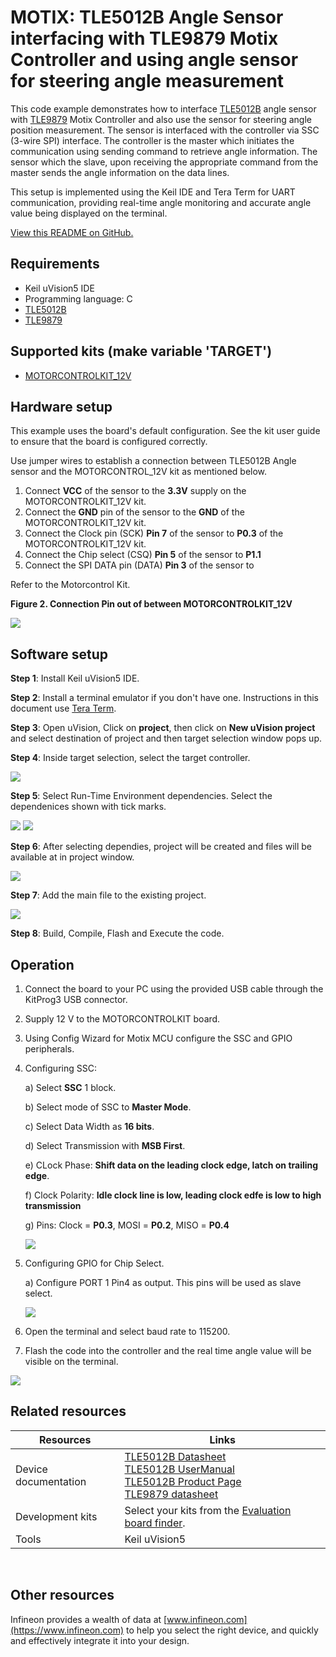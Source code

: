 # MOTIX: TLE5012B Angle Sensor interfacing with TLE9879 Motix Controller and using angle sensor for steering angle measurement

This code example demonstrates how to interface [TLE5012B](https://www.infineon.com/cms/en/product/sensor/magnetic-sensors/magnetic-position-sensors/angle-sensors/tle5012b-e1000/) angle sensor with [TLE9879](https://www.infineon.com/cms/en/product/sensor/magnetic-sensors/magnetic-position-sensors/angle-sensors/tle5012b-e1000/) Motix Controller and also use the sensor for steering angle position measurement. The sensor is interfaced with the controller via SSC (3-wire SPI) interface. The controller is the master which initiates the communication using sending command to retrieve angle information. The sensor which the slave, upon receiving the appropriate command from the master sends the angle information on the data lines.

This setup is implemented using the Keil IDE and Tera Term for UART communication, providing real-time angle monitoring and accurate angle value being displayed on the terminal.

[View this README on GitHub.](replace_code_example_github_readme_url)


## Requirements

- Keil uVision5 IDE
- Programming language: C
- [TLE5012B](https://www.infineon.com/cms/en/product/sensor/magnetic-sensors/magnetic-position-sensors/angle-sensors/tle5012b-e1000/)
- [TLE9879](https://www.infineon.com/cms/en/product/sensor/magnetic-sensors/magnetic-position-sensors/angle-sensors/tle5012b-e1000/)



## Supported kits (make variable 'TARGET')

- [MOTORCONTROLKIT_12V](https://www.infineon.com/cms/en/product/evaluation-boards/motorcontrolkit_12v/)


## Hardware setup

This example uses the board's default configuration. See the kit user guide to ensure that the board is configured correctly.

Use jumper wires to establish a connection between TLE5012B Angle sensor and the MOTORCONTROL_12V kit as mentioned below.

1. Connect **VCC** of the sensor to the **3.3V** supply on the MOTORCONTROLKIT_12V kit.
2. Connect the **GND** pin of the sensor to the **GND** of the MOTORCONTROLKIT_12V kit.
3. Connect the Clock pin (SCK) **Pin 7** of the sensor to  **P0.3** of the MOTORCONTROLKIT_12V kit.
4. Connect the Chip select (CSQ) **Pin 5** of the sensor to  **P1.1**
5. Connect the SPI DATA pin (DATA) **Pin 3** of the sensor to 

Refer to the Motorcontrol Kit.

   **Figure 2. Connection Pin out of between MOTORCONTROLKIT_12V**
   
   ![](Images/1_Motorcontrol_Kit.png)


## Software setup

**Step 1**: Install Keil uVision5 IDE.

**Step 2**: Install a terminal emulator if you don't have one. Instructions in this document use [Tera Term](https://teratermproject.github.io/index-en.html).

**Step 3**: Open uVision, Click on **project**, then click on **New uVision project** and select destination of project and then target selection window pops up. 

**Step 4**: Inside target selection, select the target controller.

![](Images/2_Controller_Selection.png)

**Step 5**: Select Run-Time Environment dependencies. Select the dependenices shown with tick marks.

![](Images/3_1_Run-time%20env.png)
![](Images/3_2_Run-time%20env.png)

**Step 6**: After selecting dependies, project will be created and files will be available at in project window. 

![](Images/4_project_window.png)

**Step 7**: Add the main file to the existing project. 

![](Images/5_main.png)

**Step 8**: Build, Compile, Flash and Execute the code. 

## Operation

1. Connect the board to your PC using the provided USB cable through the KitProg3 USB connector.

2. Supply 12 V to the MOTORCONTROLKIT board.
    
3. Using Config Wizard for Motix MCU configure the SSC and GPIO peripherals.

4. Configuring SSC:

   a) Select **SSC** 1 block.
  
   b) Select mode of SSC to **Master Mode**.

   c) Select Data Width as **16 bits**.

   d) Select  Transmission with **MSB First**.

   e) CLock Phase: **Shift data on the leading clock edge, latch on trailing edge**.

   f) Clock Polarity: **Idle clock line is low, leading clock edfe is low to high transmission** 

   g) Pins: Clock = **P0.3**, MOSI = **P0.2**, MISO = **P0.4**

   ![](Images/6_ssc_interface.png)


5) Configuring GPIO for Chip Select.

   a) Configure PORT 1 Pin4 as output. This pins will be used as slave select.

   ![](Images/7_Slave_select.png)

6) Open the terminal and select baud rate to 115200.

7) Flash the code into the controller and the real time angle value will be visible on the terminal.

![](Images/8_AngleReadout.png)   
   



## Related resources

Resources  | Links
-----------|----------------------------------
Device documentation | [TLE5012B Datasheet](https://www.infineon.com/dgdl/Infineon-TLE5012B_Exxxx-DataSheet-v02_01-EN.pdf?fileId=db3a304334fac4c601350f31c43c433f) <br> [TLE5012B UserManual](https://www.infineon.com/dgdl/Infineon-Angle_Sensor_TLE5012B-UM-v01_02-en-UserManual-v01_02-EN.pdf?fileId=5546d46146d18cb40146ec2eeae4633b&da=t)<br> [TLE5012B Product Page](https://www.infineon.com/cms/en/product/sensor/magnetic-sensors/magnetic-position-sensors/angle-sensors/tle5012b-e1000/) <br>[TLE9879 datasheet](https://www.infineon.com/dgdl/Infineon-TLE9879QXA40-DataSheet-v02_11-EN.pdf?fileId=8ac78c8c81ae03fc0181d840096a3c2f)
Development kits | Select your kits from the [Evaluation board finder](https://www.infineon.com/cms/en/design-support/finder-selection-tools/product-finder/evaluation-board).
Tools  | Keil uVision5

<br>



## Other resources

Infineon provides a wealth of data at [www.infineon.com](https://www.infineon.com) to help you select the right device, and quickly and effectively integrate it into your design.




